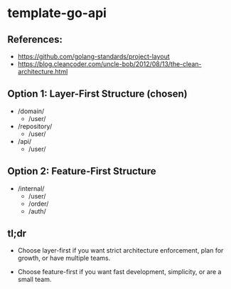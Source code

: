 # template-go-api

## References:
- https://github.com/golang-standards/project-layout
- https://blog.cleancoder.com/uncle-bob/2012/08/13/the-clean-architecture.html

## Option 1: Layer-First Structure (chosen)
- /domain/<br>
  - /user/<br>
- /repository/<br>
  - /user/<br>
- /api/<br>
  - /user/<br>


## Option 2: Feature-First Structure
- /internal/<br>
  - /user/<br>
  - /order/<br>
  - /auth/<br>

## tl;dr
- Choose layer-first if you want strict architecture enforcement, plan for growth, or have multiple teams.

- Choose feature-first if you want fast development, simplicity, or are a small team.